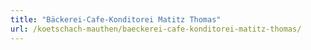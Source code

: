 ```yaml
---
title: "Bäckerei-Cafe-Konditorei Matitz Thomas"
url: /koetschach-mauthen/baeckerei-cafe-konditorei-matitz-thomas/
---
```

